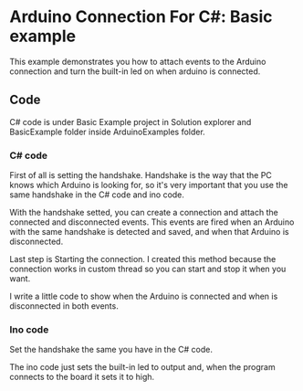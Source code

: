 # Arduino Connection For C#: Basic example
This example demonstrates you how to attach events to the Arduino connection and turn the built-in led on when arduino is connected.

## Code 
C# code is under Basic Example project in Solution explorer and BasicExample folder inside ArduinoExamples folder.

### C# code
First of all is setting the handshake. Handshake is the way that the PC knows which Arduino is looking for, so it's very important that you use the same handshake in the C# code and ino code.

With the handshake setted, you can create a connection and attach the connected and disconnected events. This events are fired when an Arduino with the same handshake is detected and saved, and when that Arduino is disconnected.

Last step is Starting the connection. I created this method because the connection works in custom thread so you can start and stop it when you want.

I write a little code to show when the Arduino is connected and when is disconnected in both events.

### Ino code
Set the handshake the same you have in the C# code.

The ino code just sets the built-in led to output and, when the program connects to the board it sets it to high.